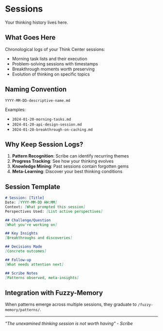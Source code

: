 # Sessions

Your thinking history lives here.

## What Goes Here

Chronological logs of your Think Center sessions:
- Morning task lists and their execution
- Problem-solving sessions with timestamps
- Breakthrough moments worth preserving
- Evolution of thinking on specific topics

## Naming Convention

`YYYY-MM-DD-descriptive-name.md`

Examples:
- `2024-01-20-morning-tasks.md`
- `2024-01-20-api-design-session.md`
- `2024-01-20-breakthrough-on-caching.md`

## Why Keep Session Logs?

1. **Pattern Recognition**: Scribe can identify recurring themes
2. **Progress Tracking**: See how your thinking evolves
3. **Knowledge Mining**: Past sessions contain forgotten gems
4. **Meta-Learning**: Discover your best thinking conditions

## Session Template

```markdown
# Session: [Title]
Date: [YYYY-MM-DD HH:MM]
Context: [What prompted this session]
Perspectives Used: [List active perspectives]

## Challenge/Question
[What you're working on]

## Key Insights
[Breakthroughs and discoveries]

## Decisions Made
[Concrete outcomes]

## Follow-up
[What needs attention next]

## Scribe Notes
[Patterns observed, meta-insights]
```

## Integration with Fuzzy-Memory

When patterns emerge across multiple sessions, they graduate to `/fuzzy-memory/patterns/`.

---

*"The unexamined thinking session is not worth having" - Scribe*